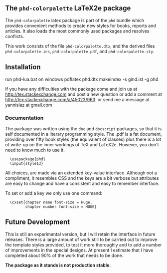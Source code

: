 ## The `phd-colorpalette` LaTeX2e package

The `phd-colorpalette` latex package is part of the `phd` bundle
which provides convenient methods to create new styles for books, reports
and articles. It also loads the most commonly used packages
and resolves conflicts.

This work consists of the file  `phd-colorpalette.dtx`,
and the derived files   `phd-colorpalette.ins`,  `phd-colorpalette.pdf`,
and `phd-colorpalette.sty`.

## Installation

run
          phd-lua.bat on windows
          pdflatex phd.dtx
          makeindex -s gind.ist -g phd

If you have any difficulties with the package come and join us at
http://tex.stackexchange.com and post a new question or
add a comment at http://tex.stackexchange.com/a/45023/963.
or send me a message at  yannislaz at gmail.com

### Documentation

The package was written using the `doc` and `docscript` packages,
so that it is self documented in a literary programming style.
The .pdf is a fat document, providing over fifty book styles (the
equivalent of classes) plus there is a lot of write-up on the inner
workings of TeX and LaTeX2e. However, you don't need to know much
to use it.

      \usepackage{phd}
      \input{style13}

All choices, are made via an extended key-value interface.
Although not a compliment, it resembles CSS and the keys are a bit verbose but
attributes are easy to change and have a consistent and easy to remember interface.

To set or add a key we only use one command:

      \cxset{chapter name font-size = Huge,
             chapter number font-size = HUGE}

## Future Development

This is still an experimental version, but I will retain the
interface in future releases. There is a large amount of
work still to be carried out to improve the template styles
provided, to test it more thoroughly and to add a number of
improvements in the special designs. At present I estimate
that I have completed about 90% of the work that needs
to be done.

__The package as it stands is not production stable.__

